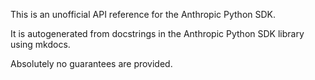 This is an unofficial API reference for the Anthropic Python SDK.

It is autogenerated from docstrings in the Anthropic Python SDK library using mkdocs.

Absolutely no guarantees are provided.
